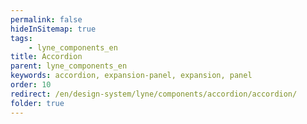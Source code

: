 ```yaml
---
permalink: false
hideInSitemap: true
tags: 
    - lyne_components_en
title: Accordion
parent: lyne_components_en
keywords: accordion, expansion-panel, expansion, panel
order: 10
redirect: /en/design-system/lyne/components/accordion/accordion/
folder: true
---
```

